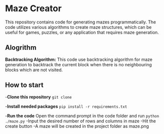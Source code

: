 # Maze Creator

This repository contains code for generating mazes programmatically. The code utilizes various algorithms to create maze structures, which can be useful for games, puzzles, or any application that requires maze generation.

## Alogrithm
**Backtracking Algorithm:** 
This code use backtracking algorithm for maze generation to backtrack the current block when there is no neighbouring blocks which are not visited.

## How to start
-**Clone this repository**
```git clone ```

-**Install needed packages**
```pip install -r requirements.txt```

-**Run the code**
Open the command prompt in the code folder and run
```python ./maze.py```
-Input the desired number of rows and columns in maze
-Hit the create button
-A maze will be created in the project folder as maze.png




